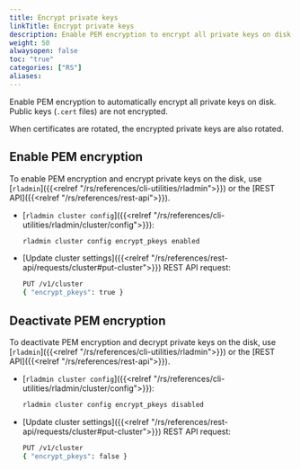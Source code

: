 ```yaml
---
title: Encrypt private keys
linkTitle: Encrypt private keys
description: Enable PEM encryption to encrypt all private keys on disk.
weight: 50
alwaysopen: false
toc: "true"
categories: ["RS"]
aliases: 
---
```


Enable PEM encryption to automatically encrypt all private keys on disk. Public keys (`.cert` files) are not encrypted.

When certificates are rotated, the encrypted private keys are also rotated.

## Enable PEM encryption

To enable PEM encryption and encrypt private keys on the disk, use [`rladmin`]({{<relref "/rs/references/cli-utilities/rladmin">}}) or the [REST API]({{<relref "/rs/references/rest-api">}}).


- [`rladmin cluster config`]({{<relref "/rs/references/cli-utilities/rladmin/cluster/config">}}):

    ```sh
    rladmin cluster config encrypt_pkeys enabled
    ```

- [Update cluster settings]({{<relref "/rs/references/rest-api/requests/cluster#put-cluster">}}) REST API request:

    ```sh
    PUT /v1/cluster
    { "encrypt_pkeys": true }
    ```

## Deactivate PEM encryption

To deactivate PEM encryption and decrypt private keys on the disk, use [`rladmin`]({{<relref "/rs/references/cli-utilities/rladmin">}}) or the [REST API]({{<relref "/rs/references/rest-api">}}).

- [`rladmin cluster config`]({{<relref "/rs/references/cli-utilities/rladmin/cluster/config">}}):

    ```sh
    rladmin cluster config encrypt_pkeys disabled
    ```

- [Update cluster settings]({{<relref "/rs/references/rest-api/requests/cluster#put-cluster">}}) REST API request:

    ```sh
    PUT /v1/cluster
    { "encrypt_pkeys": false }
    ```
